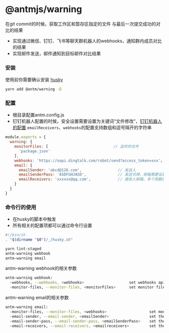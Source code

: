 # @antmjs/warning
在git commit的时候，获取工作区和暂存区指定的文件 与最后一次提交成功的对比的结果
- 实现通过微信、钉钉、飞书等聊天群机器人的webhooks，通知群内成员对比的结果
- 实现邮件发送，邮件通知到目标邮件对比结果
### 安装

使用前你需要确认安装 [husky](https://www.npmjs.com/package/husky)

```sh
yarn add @antm/warning -D
```
### 配置
- 根目录配置antm.config.js
- 钉钉机器人配置的时候，安全设置需要设置为关键词“文件修改”，[钉钉机器人的配置](https://developers.dingtalk.com/document/robots/customize-robot-security-settings)
`emailReceivers`、`webhooks`的配置支持数组和逗号隔开的字符串
```javascript
module.exports = {
  warning: {
    monitorFiles: [                             // 监听的文件
      'package.json'
    ],
    webhooks: 'https://oapi.dingtalk.com/robot/send?access_token=xxx'，
    email: {
      emailSender: 'abcd@126.com',                // 发送人
      emailSenderPass: 'ASDFGHJASD',              // 发送令牌，邮箱需要设置SMTP服务获取
      emailReceivers: 'xxxxxx@qq.com',            // 接收人邮箱，多个用数组
    }
  }
}
```
### 命令行的使用
- 在husky的脚本中触发
- 所有相关的配置项都可以通过命令行设置
```sh
#!/bin/sh
. "$(dirname "$0")/_/husky.sh"

yarn lint-staged
antm-warning webhook
antm-warning email
```
antm-warning webhook的相关参数
```sh
antm-warning webhook:
  -webhooks, --webhooks, <webhooks>                    set webhooks api of dingding | wechart | Lark | others, separated by commas
  -monitor-files, --monitor-files, <monitorFiles>      set monitor files
```

antm-warning email的相关参数
```sh
antm-warning email:
  -monitor-files, --monitor-files, <webhooks>                   set monitor files
  -email-sender, --email-sender, <emailSender>                  set the email sender
  -email-sender-pass, --email-sender-pass, <emailSenderPass>    set the email sender pass
  -email-receivers, --email-receivers, <emailreceivers>         set the email receivers, separated by commas
```
